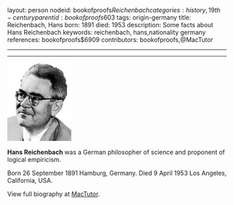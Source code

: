 layout: person
nodeid: bookofproofs$Reichenbach
categories: history,19th-century
parentid: bookofproofs$603
tags: origin-germany
title: Reichenbach, Hans
born: 1891
died: 1953
description: Some facts about Hans Reichenbach
keywords: reichenbach, hans,nationality germany
references: bookofproofs$6909
contributors: bookofproofs,@MacTutor

---


---

![Reichenbach.jpg](https://github.com/bookofproofs/bookofproofs.github.io/blob/main/_sources/_assets/images/portraits/Reichenbach.jpg?raw=true)

**Hans Reichenbach** was a German philosopher of science and proponent of logical empiricism.

Born 26 September 1891 Hamburg, Germany. Died 9 April 1953 Los Angeles, California, USA.


View full biography at [MacTutor](https://mathshistory.st-andrews.ac.uk/Biographies/Reichenbach/).